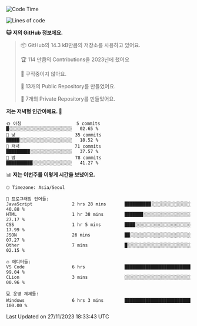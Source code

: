   <!--START_SECTION:waka-->
![Code Time](http://img.shields.io/badge/Code%20Time-283%20hrs%204%20mins-blue)

![Lines of code](https://img.shields.io/badge/%EC%A0%80%EB%8A%94%20%EC%97%AC%ED%83%9C%EA%B9%8C%EC%A7%80%20-175.4%20thousand%20%EC%A4%84%EC%9D%98%20%EC%BD%94%EB%93%9C%EB%A5%BC%20%EC%9E%91%EC%84%B1%ED%96%88%EC%96%B4%EC%9A%94.-blue)

**🐱 저의 GitHub 정보에요.** 

> 📦 GitHub의 14.3 kB만큼의 저장소를 사용하고 있어요. 
 > 
> 🏆 114 만큼의 Contributions을 2023년에 했어요
 > 
> 🚫 구직중이지 않아요.
 > 
> 📜 13개의 Public Repository를 만들었어요. 
 > 
> 🔑 7개의 Private Repository를 만들었어요. 
 > 
**저는 저녁형 인간이에요. 🦉** 

```text
🌞 아침                     5 commits           █░░░░░░░░░░░░░░░░░░░░░░░░   02.65 % 
🌆 낮　                     35 commits          █████░░░░░░░░░░░░░░░░░░░░   18.52 % 
🌃 저녁                     71 commits          █████████░░░░░░░░░░░░░░░░   37.57 % 
🌙 밤　                     78 commits          ██████████░░░░░░░░░░░░░░░   41.27 % 
```


📊 **저는 이번주를 이렇게 시간을 보냈어요.** 

```text
🕑︎ Timezone: Asia/Seoul

💬 프로그래밍 언어들: 
JavaScript               2 hrs 28 mins       ██████████░░░░░░░░░░░░░░░   40.88 % 
HTML                     1 hr 38 mins        ███████░░░░░░░░░░░░░░░░░░   27.17 % 
CSS                      1 hr 5 mins         ████░░░░░░░░░░░░░░░░░░░░░   17.99 % 
JSON                     26 mins             ██░░░░░░░░░░░░░░░░░░░░░░░   07.27 % 
Other                    7 mins              █░░░░░░░░░░░░░░░░░░░░░░░░   02.15 % 

🔥 에디터들: 
VS Code                  6 hrs               █████████████████████████   99.04 % 
CLion                    3 mins              ░░░░░░░░░░░░░░░░░░░░░░░░░   00.96 % 

💻 운영 체제들: 
Windows                  6 hrs 3 mins        █████████████████████████   100.00 % 
```


 Last Updated on 27/11/2023 18:33:43 UTC
<!--END_SECTION:waka-->
